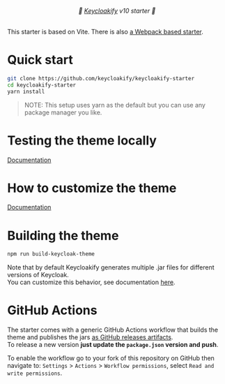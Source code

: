 <p align="center">
    <i>🚀 <a href="https://keycloakify.dev">Keycloakify</a> v10 starter 🚀</i>
    <br/>
    <br/>
</p>

This starter is based on Vite. There is also [a Webpack based starter](https://github.com/keycloakify/keycloakify-starter-webpack).

# Quick start

```bash
git clone https://github.com/keycloakify/keycloakify-starter
cd keycloakify-starter
yarn install
```
> NOTE: This setup uses yarn as the default but you can use any package manager you like.  

# Testing the theme locally

[Documentation](https://docs.keycloakify.dev/v/v10/testing-your-theme)  

# How to customize the theme

[Documentation](https://docs.keycloakify.dev/v/v10/customization-strategies)

# Building the theme

```bash
npm run build-keycloak-theme
```

Note that by default Keycloakify generates multiple .jar files for different versions of Keycloak.  
You can customize this behavior, see documentation [here](https://docs.keycloakify.dev/v/v10/targetting-specific-keycloak-versions).  

# GitHub Actions

The starter comes with a generic GitHub Actions workflow that builds the theme and publishes
the jars [as GitHub releases artifacts](https://github.com/keycloakify/keycloakify-starter/releases/tag/v7.1.0).  
To release a new version **just update the `package.json` version and push**.

To enable the workflow go to your fork of this repository on GitHub then navigate to:
`Settings` > `Actions` > `Workflow permissions`, select `Read and write permissions`.

